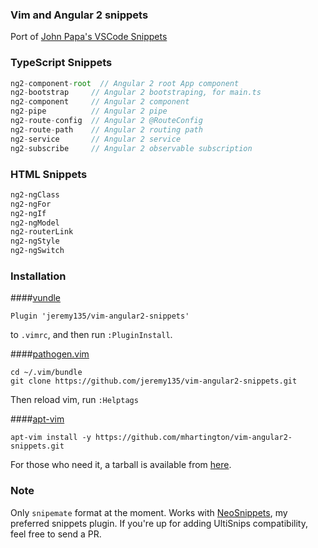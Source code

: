 ### Vim and Angular 2 snippets

Port of [John Papa's VSCode Snippets](https://github.com/johnpapa/vscode-angular2-snippets)

### TypeScript Snippets

```typescript
ng2-component-root  // Angular 2 root App component
ng2-bootstrap     // Angular 2 bootstraping, for main.ts
ng2-component     // Angular 2 component
ng2-pipe          // Angular 2 pipe
ng2-route-config  // Angular 2 @RouteConfig
ng2-route-path    // Angular 2 routing path
ng2-service       // Angular 2 service
ng2-subscribe     // Angular 2 observable subscription
```

### HTML Snippets

```html
ng2-ngClass
ng2-ngFor
ng2-ngIf
ng2-ngModel
ng2-routerLink
ng2-ngStyle
ng2-ngSwitch
```

### Installation

####[vundle](https://github.com/gmarik/vundle)

    Plugin 'jeremy135/vim-angular2-snippets'

to `.vimrc`, and then run `:PluginInstall`.

####[pathogen.vim](https://github.com/tpope/vim-pathogen)

    cd ~/.vim/bundle
    git clone https://github.com/jeremy135/vim-angular2-snippets.git

Then reload vim, run `:Helptags`

####[apt-vim](https://github.com/egalpin/apt-vim)

    apt-vim install -y https://github.com/mhartington/vim-angular2-snippets.git

For those who need it, a tarball is available from
[here](https://github.com/mhartington/vim-angular2-snippets/archive/master.zip).

### Note

Only `snipemate` format at the moment. Works with [NeoSnippets](https://github.com/Shougo/neosnippet.vim), my preferred snippets plugin.
If you're up for adding UltiSnips compatibility, feel free to send a PR.
